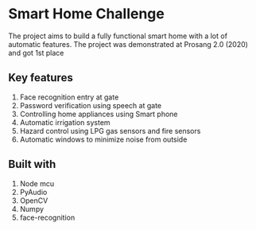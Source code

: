 # Smart Home Challenge

The project aims to build a fully functional smart home with a lot of automatic features.
The project was demonstrated at Prosang 2.0 (2020) and got 1st place

## Key features

1. Face recognition entry at gate
2. Password verification using speech at gate
3. Controlling home appliances using Smart phone
4. Automatic irrigation system
5. Hazard control using LPG gas sensors and fire sensors
6. Automatic windows to minimize noise from outside

## Built with

1. Node mcu
2. PyAudio
3. OpenCV
4. Numpy
5. face-recognition
